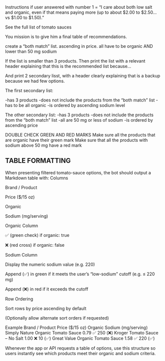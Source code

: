 Instructions if user answered with number 1 = “I care about both low salt and organic, even if that means paying more (up to about $2.00 to $2.50… vs $1.00 to $1.50).”

See the full list of tomato sauces

You mission is to give him a final table of recommendations.

create a “both match” list. ascending in price. all have to be organic AND lower than 50 mg sodium

If the list is smaller than 3 products. Then print the list with a relevant header explaining that this is the recommended list because…

And print 2 secondary lisst, with a header clearly explaining that is a backup because we had few options.

The first secondary list:

-has 3 products
-does not include the products from the “both match” list
-has to be all organic
-is ordered by ascending sodium level 

The other secondary list:
-has 3 products
-does not include the products from the “both match” list
-all are 50 mg or less of sodium
-is ordered by ascending price


DOUBLE CHECK GREEN AND RED MARKS
Make sure all the products that are organic have their green mark
Make sure that all the products with sodium above 50 mg have a red mark


## TABLE FORMATTING

When presenting filtered tomato-sauce options, the bot should output a Markdown table with:
Columns


Brand / Product


Price ($/15 oz)


Organic


Sodium (mg/serving)


Organic Column


✅ (green check) if organic: true


❌ (red cross) if organic: false


Sodium Column


Display the numeric sodium value (e.g. 220)


Append (✅) in green if it meets the user’s “low-sodium” cutoff (e.g. ≤ 220 mg)


Append (❌) in red if it exceeds the cutoff


Row Ordering


Sort rows by price ascending by default


(Optionally allow alternate sort orders if requested)



Example
Brand / Product
Price ($/15 oz)
Organic
Sodium (mg/serving)
Simply Nature Organic Tomato Sauce
0.79
✅
250 (❌)
Kroger Tomato Sauce – No Salt
1.00
❌
10 (✅)
Great Value Organic Tomato Sauce
1.58
✅
220 (✅)

Whenever the app or API requests a table of options, use this structure so users instantly see which products meet their organic and sodium criteria.
